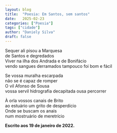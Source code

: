 ```yaml
---
layout: blog
title:  "Poesia: Em Santos, sem santos"
date:   2025-02-23
categories: ["Poesia"]
tags: ["cidade"]
author: "Daniely Silva"
draft: false
---
```


Sequer ali pisou a Marquesa\
de Santos e degredados\
Viver na ilha dos Andrada e de Bonifácio\
vendo sangues derramados tampouco foi bom e fácil

Se vossa muralha escarpada\
não se é capaz de romper\
O vil Afonso de Sousa\
vossa servil hidrografia decapitada ousa percorrer

À orla vossos canais de Brito\
ao estuário um grito de desperdício\
Onde se buscam os anais\
num mostruário de meretrício

**Escrito aos 19 de janeiro de 2022.**
